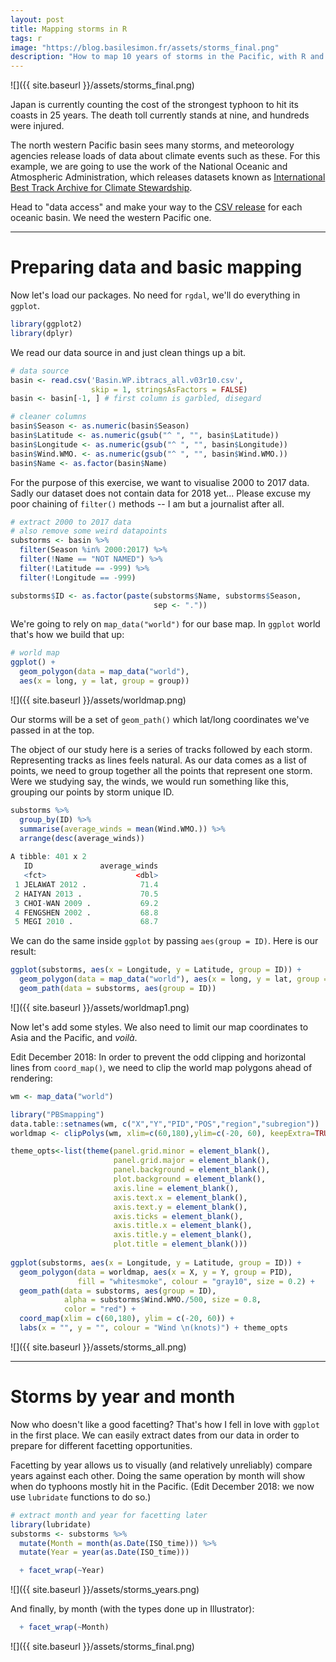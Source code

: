 ```yaml
---
layout: post
title: Mapping storms in R
tags: r
image: "https://blog.basilesimon.fr/assets/storms_final.png"
description: "How to map 10 years of storms in the Pacific, with R and ggplot"
---
```


![]({{ site.baseurl }}/assets/storms_final.png)

Japan is currently counting the cost of the strongest typhoon to hit its coasts in 25 years. The death toll currently stands at nine, and hundreds were injured.

The north western Pacific basin sees many storms, and meteorology agencies release loads of data about climate events such as these. For this example, we are going to use the work of the National Oceanic and Atmospheric Administration, which releases datasets known as [International Best Track Archive for Climate Stewardship](https://www.ncdc.noaa.gov/ibtracs/).

Head to "data access" and make your way to the [CSV release](ftp://eclipse.ncdc.noaa.gov/pub/ibtracs/v03r10/all/csv/basin) for each oceanic basin. We need the western Pacific one.

---

# Preparing data and basic mapping

Now let's load our packages. No need for `rgdal`, we'll do everything in `ggplot`.

```r
library(ggplot2)
library(dplyr)
```

We read our data source in and just clean things up a bit.

```r
# data source
basin <- read.csv('Basin.WP.ibtracs_all.v03r10.csv',
                  skip = 1, stringsAsFactors = FALSE)
basin <- basin[-1, ] # first column is garbled, disegard

# cleaner columns
basin$Season <- as.numeric(basin$Season)
basin$Latitude <- as.numeric(gsub("^ ", "", basin$Latitude))
basin$Longitude <- as.numeric(gsub("^ ", "", basin$Longitude))
basin$Wind.WMO. <- as.numeric(gsub("^ ", "", basin$Wind.WMO.))
basin$Name <- as.factor(basin$Name)
```

For the purpose of this exercise, we want to visualise 2000 to 2017 data. Sadly our dataset does not contain data for 2018 yet... Please excuse my poor chaining of `filter()` methods -- I am but a journalist after all.

```r
# extract 2000 to 2017 data
# also remove some weird datapoints
substorms <- basin %>%
  filter(Season %in% 2000:2017) %>%
  filter(!Name == "NOT NAMED") %>%
  filter(!Latitude == -999) %>%
  filter(!Longitude == -999)

substorms$ID <- as.factor(paste(substorms$Name, substorms$Season, 
                                sep <- "."))
```

We're going to rely on `map_data("world")` for our base map. In `ggplot` world that's how we build that up:

```r
# world map
ggplot() +
  geom_polygon(data = map_data("world"),
  aes(x = long, y = lat, group = group))
```

![]({{ site.baseurl }}/assets/worldmap.png)

Our storms will be a set of `geom_path()` which lat/long coordinates we've passed in at the top.

The object of our study here is a series of tracks followed by each storm. Representing tracks as lines feels natural.
As our data comes as a list of points, we need to group together all the points that represent one storm. Were we studying say, the winds, we would run something like this, grouping our points by storm unique ID.

```r
substorms %>%
  group_by(ID) %>%
  summarise(average_winds = mean(Wind.WMO.)) %>% 
  arrange(desc(average_winds))
  
A tibble: 401 x 2
   ID               average_winds
   <fct>                    <dbl>
 1 JELAWAT 2012 .            71.4
 2 HAIYAN 2013 .             70.5
 3 CHOI-WAN 2009 .           69.2
 4 FENGSHEN 2002 .           68.8
 5 MEGI 2010 .               68.7
```

We can do the same inside `ggplot` by passing `aes(group = ID)`. Here is our result:

```r
ggplot(substorms, aes(x = Longitude, y = Latitude, group = ID)) + 
  geom_polygon(data = map_data("world"), aes(x = long, y = lat, group = group)) +
  geom_path(data = substorms, aes(group = ID))
```

![]({{ site.baseurl }}/assets/worldmap1.png)

Now let's add some styles. We also need to limit our map coordinates to Asia and the Pacific, and _voilà_.

Edit December 2018: In order to prevent the odd clipping and horizontal lines from `coord_map()`, we need to clip the world map polygons ahead of rendering:

```r
wm <- map_data("world")

library("PBSmapping")
data.table::setnames(wm, c("X","Y","PID","POS","region","subregion"))
worldmap <- clipPolys(wm, xlim=c(60,180),ylim=c(-20, 60), keepExtra=TRUE)
```

```r
theme_opts<-list(theme(panel.grid.minor = element_blank(),
                       panel.grid.major = element_blank(),
                       panel.background = element_blank(),
                       plot.background = element_blank(),
                       axis.line = element_blank(),
                       axis.text.x = element_blank(),
                       axis.text.y = element_blank(),
                       axis.ticks = element_blank(),
                       axis.title.x = element_blank(),
                       axis.title.y = element_blank(),
                       plot.title = element_blank()))
                       
ggplot(substorms, aes(x = Longitude, y = Latitude, group = ID)) + 
  geom_polygon(data = worldmap, aes(x = X, y = Y, group = PID), 
               fill = "whitesmoke", colour = "gray10", size = 0.2) +
  geom_path(data = substorms, aes(group = ID), 
            alpha = substorms$Wind.WMO./500, size = 0.8,
            color = "red") + 
  coord_map(xlim = c(60,180), ylim = c(-20, 60)) +
  labs(x = "", y = "", colour = "Wind \n(knots)") + theme_opts
```

![]({{ site.baseurl }}/assets/storms_all.png)

---

# Storms by year and month

Now who doesn't like a good facetting? That's how I fell in love with `ggplot` in the first place. We can easily extract dates from our data in order to prepare for different facetting opportunities.

Facetting by year allows us to visually (and relatively unreliably) compare years against each other. Doing the same operation by month will show when do typhoons mostly hit in the Pacific. (Edit December 2018: we now use `lubridate` functions to do so.)

```r
# extract month and year for facetting later
library(lubridate)
substorms <- substorms %>%
  mutate(Month = month(as.Date(ISO_time))) %>%
  mutate(Year = year(as.Date(ISO_time)))
```

```r
  + facet_wrap(~Year)
```

![]({{ site.baseurl }}/assets/storms_years.png)

And finally, by month (with the types done up in Illustrator): 

```r
  + facet_wrap(~Month)
```

![]({{ site.baseurl }}/assets/storms_final.png)
